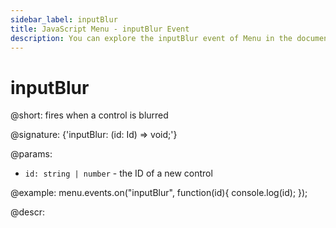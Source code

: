 ```yaml
---
sidebar_label: inputBlur
title: JavaScript Menu - inputBlur Event 
description: You can explore the inputBlur event of Menu in the documentation of the DHTMLX JavaScript UI library. Browse developer guides and API reference, try out code examples and live demos, and download a free 30-day evaluation version of DHTMLX Suite.
---
```


# inputBlur

@short: fires when a control is blurred

@signature: {'inputBlur: (id: Id) => void;'}

@params:
- `id: string | number` - the ID of a new control

@example:
menu.events.on("inputBlur", function(id){
    console.log(id);
});

@descr:
